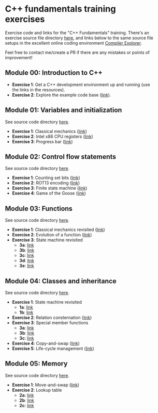 # C++ fundamentals training exercises

Exercise code and links for the "C++ Fundamentals" training.
There's an exercise source file directory [here](code/), and links below to the same source file setups in the excellent online coding environment [Compiler Explorer](https://www.godbolt.org/).

Feel free to contact me/create a PR if there are any mistakes or points of improvement!

## Module 00: Introduction to C++

- **Exercise 1**: Get a C++ development environment up and running (use the links in the resources).
- **Exercise 2**: Explore the example code base ([link](https://github.com/krisvanrens/master-mind)).

## Module 01: Variables and initialization

See source code directory [here](code/module_01/).

- **Exercise 1**: Classical mechanics ([link](https://www.godbolt.org/z/sKh7cna4v))
- **Exercise 2**: Intel x86 CPU registers ([link](https://www.godbolt.org/z/78Enn377o))
- **Exercise 3**: Progress bar ([link](https://www.godbolt.org/z/vbn4Pzx56))

## Module 02: Control flow statements

See source code directory [here](code/module_02/).

- **Exercise 1**: Counting set bits ([link](https://www.godbolt.org/z/osEvaWe81))
- **Exercise 2**: ROT13 encoding ([link](https://www.godbolt.org/z/EexWGshsn))
- **Exercise 3**: Finite state machine ([link](https://www.godbolt.org/z/e54xcf94d))
- **Exercise 4**: Game of the Goose ([link](https://www.godbolt.org/z/s9dPK9nYj))

## Module 03: Functions

See source code directory [here](code/module_03/).

- **Exercise 1**: Classical mechanics revisited ([link](https://www.godbolt.org/z/djd94oqf7))
- **Exercise 2**: Evolution of a function ([link](https://www.godbolt.org/z/xoz3e31fa))
- **Exercise 3**: State machine revisited
  - **3a**: [link](https://www.godbolt.org/z/czrdMz5h5)
  - **3b**: [link](https://www.godbolt.org/z/Wb7KxaWfr)
  - **3c**: [link](https://www.godbolt.org/z/9xjMjjT89)
  - **3d**: [link](https://www.godbolt.org/z/MME1vaqdx)
  - **3e**: [link](https://www.godbolt.org/z/bj15cP33z)

## Module 04: Classes and inheritance

See source code directory [here](code/module_04/).

- **Exercise 1**: State machine revisited
  - **1a**: [link](https://www.godbolt.org/z/3s8q4b1dW)
  - **1b**: [link](https://www.godbolt.org/z/jKvMM5jaa)
- **Exercise 2**: Relation consternation ([link](https://www.godbolt.org/z/jKvMM5jaa))
- **Exercise 3**: Special member functions
  - **3a**: [link](https://www.godbolt.org/z/66eefjGWz)
  - **3b**: [link](https://www.godbolt.org/z/Y9ojvq4zs)
  - **3c**: [link](https://www.godbolt.org/z/5hbnfb465)
- **Exercise 4**: Copy-and-swap ([link](https://www.godbolt.org/z/95josxa4n))
- **Exercise 5**: Life-cycle management ([link](https://www.godbolt.org/z/7WxWE3vaK))

## Module 05: Memory

See source code directory [here](code/module_05/).

- **Exercise 1**: Move-and-swap ([link](https://www.godbolt.org/z/Pjb71sv53))
- **Exercise 2**: Lookup table
  - **2a**: [link](https://www.godbolt.org/z/MY6M9d9W8)
  - **2b**: [link](https://www.godbolt.org/z/j7GbMPW97)
  - **2c**: [link](https://www.godbolt.org/z/EM3TK8oEd)
